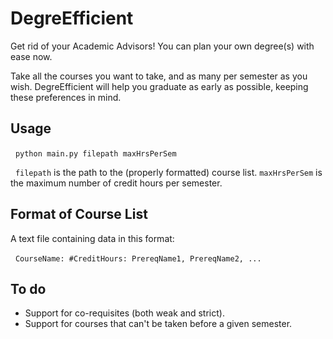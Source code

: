 # DegreEfficient

Get rid of your Academic Advisors! You can plan your own degree(s) with ease now.

Take all the courses you want to take, and as many per semester as you wish.
DegreEfficient will help you graduate as early as possible, keeping these preferences in mind.

## Usage

&nbsp; `python main.py filepath maxHrsPerSem`

&nbsp; `filepath` is the path to the (properly formatted) course list. `maxHrsPerSem` is the maximum number of credit hours per semester. 

## Format of Course List

A text file containing data in this format:

&nbsp; `CourseName: #CreditHours: PrereqName1, PrereqName2, ...`

## To do

 * Support for co-requisites (both weak and strict).
 * Support for courses that can't be taken before a given semester. 
